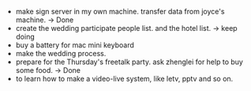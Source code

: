 * make sign server in my own machine. transfer data from joyce's machine.
	-> Done
* create the wedding participate people list. and the hotel list.
	-> keep doing
* buy a battery for mac mini keyboard
* make the wedding process.
* prepare for the Thursday's freetalk party. ask zhenglei for help to buy some food.
	-> Done
* to learn how to make a video-live system, like letv, pptv and so on.
